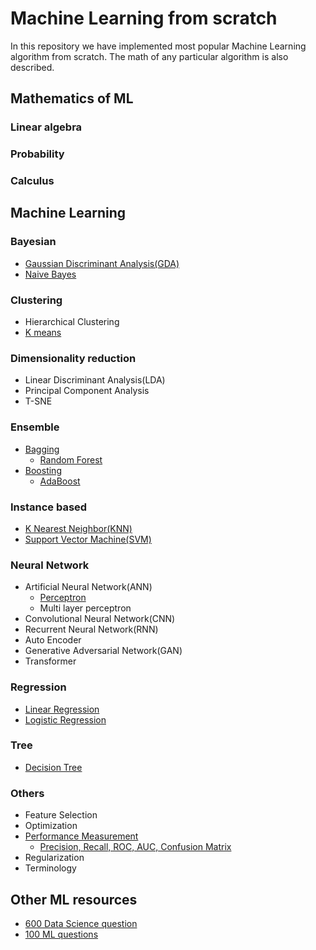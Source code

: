 # Machine Learning from scratch
In this repository we have implemented most popular Machine Learning algorithm from scratch.
The math of any particular algorithm is also described.

##  Mathematics of ML
### Linear algebra

### Probability

### Calculus

## Machine Learning

### Bayesian
- [Gaussian Discriminant Analysis(GDA)](machine_learning/bayesian/gaussian_discriminative_analysis)
- [Naive Bayes](machine_learning/bayesian/naive_bayes)
### Clustering
- Hierarchical Clustering
- [K means](machine_learning/clustering/k_means)
### Dimensionality reduction
- Linear Discriminant Analysis(LDA)
- Principal Component Analysis
- T-SNE
### Ensemble
- [Bagging](machine_learning/ensemble/bagging)
  - [Random Forest](machine_learning/ensemble/bagging/random_forest)
- [Boosting](machine_learning/ensemble/boosting)
  - [AdaBoost](machine_learning/ensemble/boosting/adaboost)
### Instance based
- [K Nearest Neighbor(KNN)](machine_learning/instance_based/knn)
- [Support Vector Machine(SVM)](machine_learning/instance_based/svm)
### Neural Network
- Artificial Neural Network(ANN)
  - [Perceptron](machine_learning/neural_network/ann/perceptron)
  - Multi layer perceptron
- Convolutional Neural Network(CNN)
- Recurrent Neural Network(RNN)
- Auto Encoder
- Generative Adversarial Network(GAN)
- Transformer
### Regression
- [Linear Regression](machine_learning/regression/linear_regression)
- [Logistic Regression](machine_learning/regression/logistic_regression)
### Tree
- [Decision Tree](machine_learning/tree/decision_tree)
### Others
- Feature Selection
- Optimization
- [Performance Measurement](machine_learning/others/performance_measurement)
  - [Precision, Recall, ROC, AUC, Confusion Matrix](machine_learning/others/performance_measurement/Confusion%20matrix%20AUC%20ROC%20Precission%20recall.pdf)
- Regularization
- Terminology


## Other ML resources
 - [600 Data Science question](other_ml_resources/600_DS_question.pdf)
 - [100 ML questions](other_ml_resources/ml_100_question.pdf)
